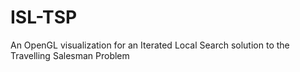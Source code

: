 # ISL-TSP
An OpenGL visualization for an Iterated Local Search solution to the Travelling Salesman Problem
